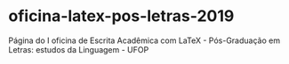 # oficina-latex-pos-letras-2019
Página do I oficina de Escrita Acadêmica com LaTeX - Pós-Graduação em Letras: estudos da Linguagem - UFOP
